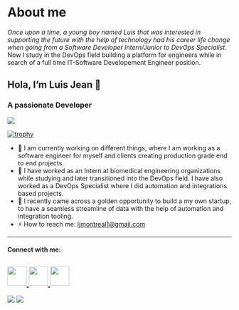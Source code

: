 # About me

*Once upon a time, a young boy named Luis that was interested in supporting the future with the help of technology had his career life change when going from a Software Developer Intern/Junior to DevOps Specialist*. Now I study in the DevOps field building a platform for engineers while in search of a full time IT-Software Developement Engineer position.


## Hola, I’m Luis Jean 👋
### A passionate Developer
![](https://komarev.com/ghpvc/?username=LuisRJean&bcolor=blueviolet&style=for-the-badge)

[![trophy](https://github-profile-trophy.vercel.app/?username=LuisRJean&theme=onedark)](https://github-profile-trophy)
- 🔭 I am currently working on different things, where I am working as a software engineer for myself and clients creating production grade end to end projects.
- 🌱 I have worked as an Intern at biomedical engineering organizations while studying and later transitioned into the DevOps field. I have also worked as a DevOps Specialist where I did automation and integrations based projects. 
- 🙇 I recently came across a golden opportunity to build a my own startup, to have a seamless streamline of data with the help of automation and integration tooling.
- ⚡ How to reach me: ljmontreal1@gmail.com

---
#### Connect with me:


[<img src="https://user-images.githubusercontent.com/38962380/168151713-59971c5f-a0fa-4699-bdb2-ba5efc3f7f01.jpg" width="43">
](https://www.linkedin.com/in/luis-jean-01448a173/)  [<img src="https://user-images.githubusercontent.com/38962380/168152835-c81deb56-fb94-4e10-8ffd-d6361e61b9c1.png" width="43">
](https://www.Instagram.com/LuisRjean/)  [<img src="https://user-images.githubusercontent.com/38962380/168154797-fa12f72f-9a02-485a-81b7-7fe7a98be667.jpg" width="43">
](https://www.twitter.com/LuisRJean/) 
---



[1]: https://www.linkedin.com/in/luis-jean-01448a173
[2]: https://www.Instagram.com/LuisRjean
[3]: https://www.twitter.com/LuisRJean




<img src="https://github-readme-stats.vercel.app/api?username=LuisRJean&show_icons=true"/>
<img src="https://github-readme-streak-stats.herokuapp.com/?user=LuisRJean"/>